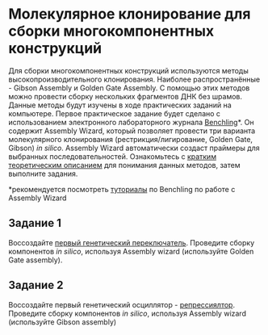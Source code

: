 # Молекулярное клонирование для сборки многокомпонентных конструкций

Для сборки многокомпонентных конструкций используются методы высокопроизводительного клонирования. Наиболее распространённые - Gibson Assembly
и Golden Gate Assembly. С помощью этих методов можно провести сборку нескольких фрагментов ДНК без шрамов. Данные методы будут изучены в 
ходе практических заданий на компьютере. Первое практическое задание будет сделано с использованием электронного лабораторного журнала 
[Benchling](https://benchling.com/greshnova/f/cvCHwnHn-sbol-designer/seq-iUmgODfh-import-from-sbol-designer/edit)*. Он содержит Assembly 
Wizard, который позволяет провести три варианта молекулярного клонирования (рестрикция/лигирование, Golden Gate, Gibson) *in silico*. 
Assembly Wizard автоматически создаст праймеры для выбранных последовательностей. Ознакомьтесь с 
[кратким теоретическим описанием](https://github.com/a-greshnova/Notes/blob/master/DNA_Assembly.md) для понимания данных методов, затем 
выполните задания.

\*рекомендуется посмотреть [туториалы](https://benchling.com/tutorials/) по Benchling по работе с Assembly Wizard

## Задание 1

Воссоздайте [первый генетический переключатель](https://www.nature.com/articles/35002131). Проведите сборку компонентов *in silico*, используя Assembly wizard (используйте Golden Gate assembly). 

## Задание 2

Воссоздайте первый генетический осциллятор - [репрессиялтор](http://www.elowitz.caltech.edu/publications/Repressilator.pdf). Проведите сборку компонентов *in silico*, используя Assembly wizard (используйте Gibson assembly)

